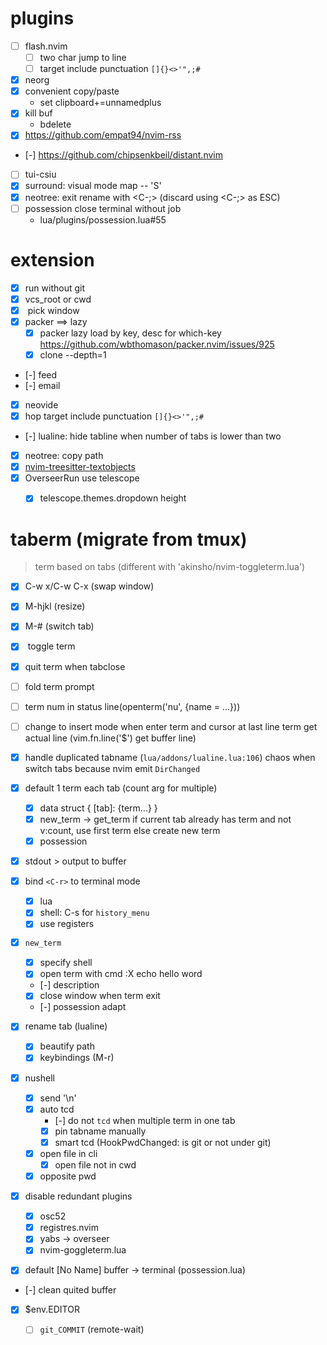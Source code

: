  # plugins
 - [ ] flash.nvim
    - [ ] two char jump to line
    - [ ] target include punctuation `[]{}<>'",;#`
 - [x] neorg
 - [x] convenient copy/paste
    - set clipboard+=unnamedplus
 - [x] kill buf
    - bdelete
 - [x] https://github.com/empat94/nvim-rss
 - [-] https://github.com/chipsenkbeil/distant.nvim
 - [ ] tui-csiu
 - [x] surround: visual mode map -- 'S'
 - [x] neotree: exit rename with <C-;> (discard using <C-;> as ESC)
 - [ ] possession close terminal without job
    - lua/plugins/possession.lua#55

# extension
 - [x] run without git
 - [x] vcs_root or cwd
 - [x] <space><space> pick window
 - [x] packer ==> lazy
    - [x] packer lazy load by key, desc for which-key
       https://github.com/wbthomason/packer.nvim/issues/925
    - [x] clone --depth=1
 - [-] feed
 - [-] email
 - [x] neovide
 - [x] hop target include punctuation `[]{}<>'",;#`
 - [-] lualine: hide tabline when number of tabs is lower than two
 - [x] neotree: copy path
 - [x] [nvim-treesitter-textobjects](https://github.com/nvim-treesitter/nvim-treesitter-textobjects/pull/317)
 - [x] OverseerRun use telescope
    - [x] telescope.themes.dropdown height


 # taberm (migrate from tmux)
 > term based on tabs (different with 'akinsho/nvim-toggleterm.lua')

 - [x] C-w x/C-w C-x (swap window)
 - [x] M-hjkl (resize)
 - [x] M-# (switch tab)

 - [x] <c-t> toggle term
 - [x] quit term when tabclose
 - [ ] fold term prompt
 - [ ] term num in status line(openterm('nu', {name = ...}))
 - [ ] change to insert mode when enter term and cursor at last line
    term get actual line (vim.fn.line('$') get buffer line)
 - [x] handle duplicated tabname (`lua/addons/lualine.lua:106`)
    chaos when switch tabs because nvim emit `DirChanged`
 - [x] default 1 term each tab (count arg for multiple)
    - [x] data struct { [tab]: {term...} }
    - [x] new_term -> get_term
      if current tab already has term and not v:count, use first term
      else create new term
    - [x] possession
 - [x] stdout > output to buffer
 - [x] bind `<C-r>` to terminal mode
    - [x] lua
    - [x] shell: C-s for `history_menu`
    - [x] use registers
 - [x] `new_term`
    - [x] specify shell
    - [x] open term with cmd :X echo hello word
    - [-] description
    - [x] close window when term exit
    - [-] possession adapt
 - [x] rename tab (lualine)
    - [x] beautify path
    - [x] keybindings (M-r)
 - [x] nushell
    - [x] send '\n'
    - [x] auto tcd
       - [-] do not `tcd` when multiple term in one tab
       - [x] pin tabname manually
       - [x] smart tcd (HookPwdChanged: is git or not under git)
    - [x] open file in cli
       - [x] open file not in cwd
    - [x] opposite pwd
 - [x] disable redundant plugins
    - [x] osc52
    - [x] registres.nvim
    - [x] yabs -> overseer
    - [x] nvim-goggleterm.lua
 - [x] default [No Name] buffer -> terminal (possession.lua)
 - [-] clean quited buffer
 - [x] $env.EDITOR
    - [ ] `git_COMMIT` (remote-wait)

